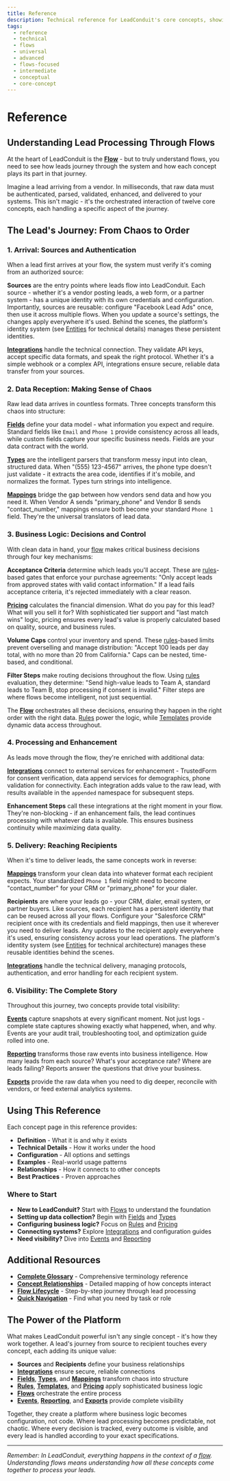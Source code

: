 ```yaml
---
title: Reference
description: Technical reference for LeadConduit's core concepts, showing how they work together to process leads from arrival to delivery
tags:
  - reference
  - technical
  - flows
  - universal
  - advanced
  - flows-focused
  - intermediate
  - conceptual
  - core-concept
---
```


# Reference

## Understanding Lead Processing Through Flows

At the heart of LeadConduit is the **[Flow](flows.md)** - but to truly understand flows, you need to see how leads journey through the system and how each concept plays its part in that journey.

Imagine a lead arriving from a vendor. In milliseconds, that raw data must be authenticated, parsed, validated, enhanced, and delivered to your systems. This isn't magic - it's the orchestrated interaction of twelve core concepts, each handling a specific aspect of the journey.


## The Lead's Journey: From Chaos to Order

### 1. Arrival: Sources and Authentication

When a lead first arrives at your flow, the system must verify it's coming from an authorized source:

**Sources** are the entry points where leads flow into LeadConduit. Each source - whether it's a vendor posting leads, a web form, or a partner system - has a unique identity with its own credentials and configuration. Importantly, sources are reusable: configure "Facebook Lead Ads" once, then use it across multiple flows. When you update a source's settings, the changes apply everywhere it's used. Behind the scenes, the platform's identity system (see [Entities](entities.md) for technical details) manages these persistent identities.

**[Integrations](integrations.md)** handle the technical connection. They validate API keys, accept specific data formats, and speak the right protocol. Whether it's a simple webhook or a complex API, integrations ensure secure, reliable data transfer from your sources.

### 2. Data Reception: Making Sense of Chaos  

Raw lead data arrives in countless formats. Three concepts transform this chaos into structure:

**[Fields](fields.md)** define your data model - what information you expect and require. Standard fields like `Email` and `Phone 1` provide consistency across all leads, while custom fields capture your specific business needs. Fields are your data contract with the world.

**[Types](types.md)** are the intelligent parsers that transform messy input into clean, structured data. When "(555) 123-4567" arrives, the phone type doesn't just validate - it extracts the area code, identifies if it's mobile, and normalizes the format. Types turn strings into intelligence.

**[Mappings](mappings.md)** bridge the gap between how vendors send data and how you need it. When Vendor A sends "primary_phone" and Vendor B sends "contact_number," mappings ensure both become your standard `Phone 1` field. They're the universal translators of lead data.

### 3. Business Logic: Decisions and Control

With clean data in hand, your [flow](flows.md) makes critical business decisions through four key mechanisms:

**Acceptance Criteria** determine which leads you'll accept. These are [rules](rules.md)-based gates that enforce your purchase agreements: "Only accept leads from approved states with valid contact information." If a lead fails acceptance criteria, it's rejected immediately with a clear reason.

**[Pricing](pricing.md)** calculates the financial dimension. What do you pay for this lead? What will you sell it for? With sophisticated tier support and "last match wins" logic, pricing ensures every lead's value is properly calculated based on quality, source, and business rules.

**Volume Caps** control your inventory and spend. These [rules](rules.md)-based limits prevent overselling and manage distribution: "Accept 100 leads per day total, with no more than 20 from California." Caps can be nested, time-based, and conditional.

**Filter Steps** make routing decisions throughout the flow. Using [rules](rules.md) evaluation, they determine: "Send high-value leads to Team A, standard leads to Team B, stop processing if consent is invalid." Filter steps are where flows become intelligent, not just sequential.

The **[Flow](flows.md)** orchestrates all these decisions, ensuring they happen in the right order with the right data. [Rules](rules.md) power the logic, while [Templates](templates.md) provide dynamic data access throughout.

### 4. Processing and Enhancement

As leads move through the flow, they're enriched with additional data:

**[Integrations](integrations.md)** connect to external services for enhancement - TrustedForm for consent verification, data append services for demographics, phone validation for connectivity. Each integration adds value to the raw lead, with results available in the `appended` namespace for subsequent steps.

**Enhancement Steps** call these integrations at the right moment in your flow. They're non-blocking - if an enhancement fails, the lead continues processing with whatever data is available. This ensures business continuity while maximizing data quality.

### 5. Delivery: Reaching Recipients

When it's time to deliver leads, the same concepts work in reverse:

**[Mappings](mappings.md)** transform your clean data into whatever format each recipient expects. Your standardized `Phone 1` field might need to become "contact_number" for your CRM or "primary_phone" for your dialer.

**Recipients** are where your leads go - your CRM, dialer, email system, or partner buyers. Like sources, each recipient has a persistent identity that can be reused across all your flows. Configure your "Salesforce CRM" recipient once with its credentials and field mappings, then use it wherever you need to deliver leads. Any updates to the recipient apply everywhere it's used, ensuring consistency across your lead operations. The platform's identity system (see [Entities](entities.md) for technical architecture) manages these reusable identities behind the scenes.

**[Integrations](integrations.md)** handle the technical delivery, managing protocols, authentication, and error handling for each recipient system.

### 6. Visibility: The Complete Story

Throughout this journey, two concepts provide total visibility:

**[Events](events.md)** capture snapshots at every significant moment. Not just logs - complete state captures showing exactly what happened, when, and why. Events are your audit trail, troubleshooting tool, and optimization guide rolled into one.

**[Reporting](reporting.md)** transforms those raw events into business intelligence. How many leads from each source? What's your acceptance rate? Where are leads failing? Reports answer the questions that drive your business.

**[Exports](exports.md)** provide the raw data when you need to dig deeper, reconcile with vendors, or feed external analytics systems.

## Using This Reference

Each concept page in this reference provides:

- **Definition** - What it is and why it exists
- **Technical Details** - How it works under the hood
- **Configuration** - All options and settings
- **Examples** - Real-world usage patterns
- **Relationships** - How it connects to other concepts
- **Best Practices** - Proven approaches

### Where to Start

- **New to LeadConduit?** Start with [Flows](flows.md) to understand the foundation
- **Setting up data collection?** Begin with [Fields](fields.md) and [Types](types.md)
- **Configuring business logic?** Focus on [Rules](rules.md) and [Pricing](pricing.md)
- **Connecting systems?** Explore [Integrations](integrations.md) and configuration guides
- **Need visibility?** Dive into [Events](events.md) and [Reporting](reporting.md)

## Additional Resources

- **[Complete Glossary](complete-glossary.md)** - Comprehensive terminology reference
- **[Concept Relationships](concepts-overview.md)** - Detailed mapping of how concepts interact
- **[Flow Lifecycle](lifecycle.md)** - Step-by-step journey through lead processing
- **[Quick Navigation](navigation.md)** - Find what you need by task or role

## The Power of the Platform

What makes LeadConduit powerful isn't any single concept - it's how they work together. A lead's journey from source to recipient touches every concept, each adding its unique value:

- **Sources** and **Recipients** define your business relationships
- **[Integrations](integrations.md)** ensure secure, reliable connections
- **[Fields](fields.md)**, **[Types](types.md)**, and **[Mappings](mappings.md)** transform chaos into structure  
- **[Rules](rules.md)**, **[Templates](templates.md)**, and **[Pricing](pricing.md)** apply sophisticated business logic
- **[Flows](flows.md)** orchestrate the entire process
- **[Events](events.md)**, **[Reporting](reporting.md)**, and **[Exports](exports.md)** provide complete visibility

Together, they create a platform where business logic becomes configuration, not code. Where lead processing becomes predictable, not chaotic. Where every decision is tracked, every outcome is visible, and every lead is handled according to your exact specifications.

---

*Remember: In LeadConduit, everything happens in the context of a [flow](flows.md). Understanding flows means understanding how all these concepts come together to process your leads.*